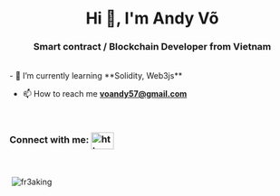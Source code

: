 <h1 align="center">Hi 👋, I'm Andy Võ</h1>

<h3 align="center">Smart contract / Blockchain Developer from Vietnam<i class="flag flag-vietnam"></i></h3>
<br/>
- 🌱 I’m currently learning **Solidity, Web3js**

- 📫 How to reach me **voandy57@gmail.com**
<br/>
<h3 align="left">Connect with me: <a href="https://linkedin.com/in/https://www.linkedin.com/in/andyvo111/" target="blank"><img align="center" src="https://raw.githubusercontent.com/rahuldkjain/github-profile-readme-generator/master/src/images/icons/Social/linked-in-alt.svg" alt="https://www.linkedin.com/in/andyvo111/" height="30" width="40" /></a></h3>
</p>
<br/>
<p>&nbsp;<img align="center" src="https://github-readme-stats.vercel.app/api?username=fr3aking&show_icons=true&locale=en" alt="fr3aking" /></p>

